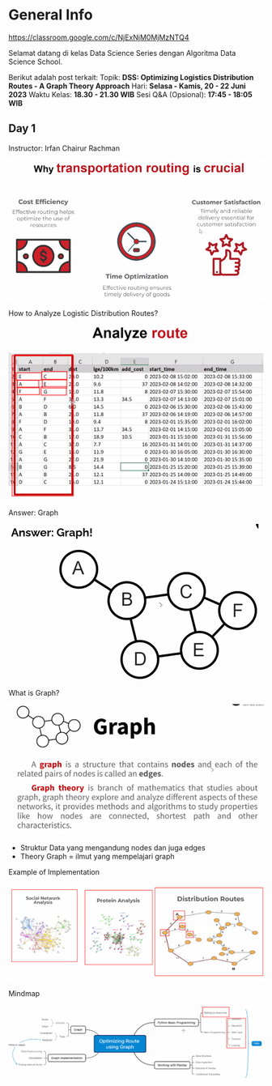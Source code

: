 # General Info

https://classroom.google.com/c/NjExNjM0MjMzNTQ4



Selamat datang di kelas Data Science Series dengan Algoritma Data Science School.

Berikut adalah post terkait:
Topik: **DSS: Optimizing Logistics Distribution Routes - A Graph Theory Approach**
Hari: **Selasa - Kamis, 20 - 22 Juni 2023**
Waktu Kelas: **18.30 - 21.30 WIB**
Sesi Q&A (Opsional): **17:45 - 18:05 WIB**

## 

## Day 1

Instructor: Irfan Chairur Rachman

![image-20230620144858906](img/readme/image-20230620144858906.png)



How to Analyze Logistic Distribution Routes?

![image-20230620145122628](img/readme/image-20230620145122628.png)



Answer: Graph

![image-20230620145346797](img/readme/image-20230620145346797.png)



What is Graph?

![image-20230620145402182](img/readme/image-20230620145402182.png)

- Struktur Data yang mengandung nodes dan juga edges
- Theory Graph = ilmut yang mempelajari graph



Example of Implementation

![image-20230620150334986](img/readme/image-20230620150334986.png)



Mindmap

![image-20230620150542255](img/readme/image-20230620150542255.png)